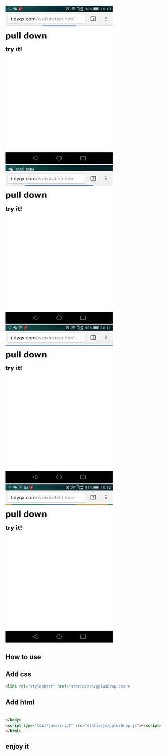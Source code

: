 <img src="demo1.jpg" width="340" height="500"/><img src="demo2.jpg" width="340" height="500"/><img src="demo3.jpg" width="340" height="500"/><img src="demo4.jpg" width="340" height="500"/>

## How to use 


## Add css
```html
<link rel="stylesheet" href="static/css/gplusDrop.css">
```

## Add html 
```html

</body>
<script type="text/javascript" src="static/js/gplusDrop.js"></script>
</html>

```
## enjoy it
